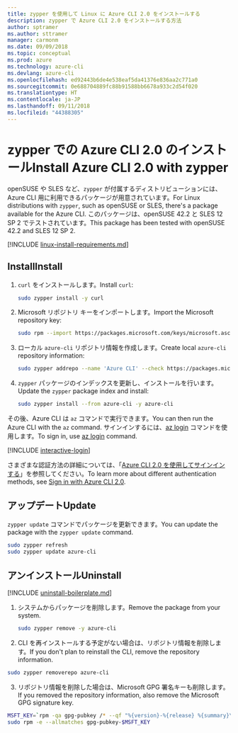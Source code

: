 ```yaml
---
title: zypper を使用して Linux に Azure CLI 2.0 をインストールする
description: zypper で Azure CLI 2.0 をインストールする方法
author: sptramer
ms.author: sttramer
manager: carmonm
ms.date: 09/09/2018
ms.topic: conceptual
ms.prod: azure
ms.technology: azure-cli
ms.devlang: azure-cli
ms.openlocfilehash: ed92443b6de4e538eaf5da41376e836aa2c771a0
ms.sourcegitcommit: 0e688704889fc88b91588bb6678a933c2d54f020
ms.translationtype: HT
ms.contentlocale: ja-JP
ms.lasthandoff: 09/11/2018
ms.locfileid: "44388305"
---
```

# <a name="install-azure-cli-20-with-zypper"></a><span data-ttu-id="f7591-103">zypper での Azure CLI 2.0 のインストール</span><span class="sxs-lookup"><span data-stu-id="f7591-103">Install Azure CLI 2.0 with zypper</span></span>

<span data-ttu-id="f7591-104">openSUSE や SLES など、`zypper` が付属するディストリビューションには、Azure CLI 用に利用できるパッケージが用意されています。</span><span class="sxs-lookup"><span data-stu-id="f7591-104">For Linux distributions with `zypper`, such as openSUSE or SLES, there's a package available for the Azure CLI.</span></span> <span data-ttu-id="f7591-105">このパッケージは、openSUSE 42.2 と SLES 12 SP 2 でテストされています。</span><span class="sxs-lookup"><span data-stu-id="f7591-105">This package has been tested with openSUSE 42.2 and SLES 12 SP 2.</span></span>

[!INCLUDE [linux-install-requirements.md](includes/linux-install-requirements.md)]

## <a name="install"></a><span data-ttu-id="f7591-106">Install</span><span class="sxs-lookup"><span data-stu-id="f7591-106">Install</span></span>

1. <span data-ttu-id="f7591-107">`curl` をインストールします。</span><span class="sxs-lookup"><span data-stu-id="f7591-107">Install `curl`:</span></span>

   ```bash
   sudo zypper install -y curl
   ```

2. <span data-ttu-id="f7591-108">Microsoft リポジトリ キーをインポートします。</span><span class="sxs-lookup"><span data-stu-id="f7591-108">Import the Microsoft repository key:</span></span>

   ```bash
   sudo rpm --import https://packages.microsoft.com/keys/microsoft.asc
   ```

3. <span data-ttu-id="f7591-109">ローカル `azure-cli` リポジトリ情報を作成します。</span><span class="sxs-lookup"><span data-stu-id="f7591-109">Create local `azure-cli` repository information:</span></span>

   ```bash
   sudo zypper addrepo --name 'Azure CLI' --check https://packages.microsoft.com/yumrepos/azure-cli azure-cli
   ```

4. <span data-ttu-id="f7591-110">`zypper` パッケージのインデックスを更新し、インストールを行います。</span><span class="sxs-lookup"><span data-stu-id="f7591-110">Update the `zypper` package index and install:</span></span>

   ```bash
   sudo zypper install --from azure-cli -y azure-cli
   ```

<span data-ttu-id="f7591-111">その後、Azure CLI は `az` コマンドで実行できます。</span><span class="sxs-lookup"><span data-stu-id="f7591-111">You can then run the Azure CLI with the `az` command.</span></span> <span data-ttu-id="f7591-112">サインインするには、[az login](/cli/azure/reference-index#az-login) コマンドを使用します。</span><span class="sxs-lookup"><span data-stu-id="f7591-112">To sign in, use [az login](/cli/azure/reference-index#az-login) command.</span></span>

[!INCLUDE [interactive-login](includes/interactive-login.md)]

<span data-ttu-id="f7591-113">さまざまな認証方法の詳細については、「[Azure CLI 2.0 を使用してサインインする](authenticate-azure-cli.md)」を参照してください。</span><span class="sxs-lookup"><span data-stu-id="f7591-113">To learn more about different authentication methods, see [Sign in with Azure CLI 2.0](authenticate-azure-cli.md).</span></span>

## <a name="update"></a><span data-ttu-id="f7591-114">アップデート</span><span class="sxs-lookup"><span data-stu-id="f7591-114">Update</span></span>

<span data-ttu-id="f7591-115">`zypper update` コマンドでパッケージを更新できます。</span><span class="sxs-lookup"><span data-stu-id="f7591-115">You can update the package with the `zypper update` command.</span></span>

```bash
sudo zypper refresh
sudo zypper update azure-cli
```

## <a name="uninstall"></a><span data-ttu-id="f7591-116">アンインストール</span><span class="sxs-lookup"><span data-stu-id="f7591-116">Uninstall</span></span>

[!INCLUDE [uninstall-boilerplate.md](includes/uninstall-boilerplate.md)]

1. <span data-ttu-id="f7591-117">システムからパッケージを削除します。</span><span class="sxs-lookup"><span data-stu-id="f7591-117">Remove the package from your system.</span></span>

    ```bash
    sudo zypper remove -y azure-cli
    ```

2. <span data-ttu-id="f7591-118">CLI を再インストールする予定がない場合は、リポジトリ情報を削除します。</span><span class="sxs-lookup"><span data-stu-id="f7591-118">If you don't plan to reinstall the CLI, remove the repository information.</span></span>

  ```bash
  sudo zypper removerepo azure-cli
  ```

3. <span data-ttu-id="f7591-119">リポジトリ情報を削除した場合は、Microsoft GPG 署名キーも削除します。</span><span class="sxs-lookup"><span data-stu-id="f7591-119">If you removed the repository information, also remove the Microsoft GPG signature key.</span></span>

  ```bash
  MSFT_KEY=`rpm -qa gpg-pubkey /* --qf "%{version}-%{release} %{summary}\n" | grep Microsoft | awk '{print $1}'`
  sudo rpm -e --allmatches gpg-pubkey-$MSFT_KEY
  ```